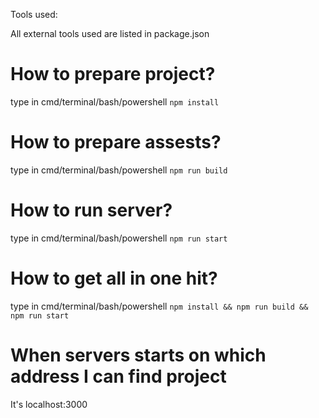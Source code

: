 Tools used:

All external tools used are listed in package.json

# How to prepare project?

type in cmd/terminal/bash/powershell `npm install`

# How to prepare assests?

type in cmd/terminal/bash/powershell `npm run build`

# How to run server?

type in cmd/terminal/bash/powershell `npm run start`

# How to get all in one hit?

type in cmd/terminal/bash/powershell `npm install && npm run build && npm run start`

# When servers starts on which address I can find project

It's localhost:3000
